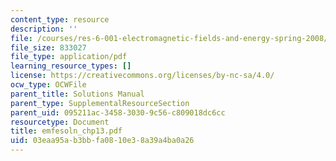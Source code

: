 ```yaml
---
content_type: resource
description: ''
file: /courses/res-6-001-electromagnetic-fields-and-energy-spring-2008/03eaa95ab3bbfa0810e38a39a4ba0a26_emfesoln_chp13.pdf
file_size: 833027
file_type: application/pdf
learning_resource_types: []
license: https://creativecommons.org/licenses/by-nc-sa/4.0/
ocw_type: OCWFile
parent_title: Solutions Manual
parent_type: SupplementalResourceSection
parent_uid: 095211ac-3458-3030-9c56-c809018dc6cc
resourcetype: Document
title: emfesoln_chp13.pdf
uid: 03eaa95a-b3bb-fa08-10e3-8a39a4ba0a26
---
```

